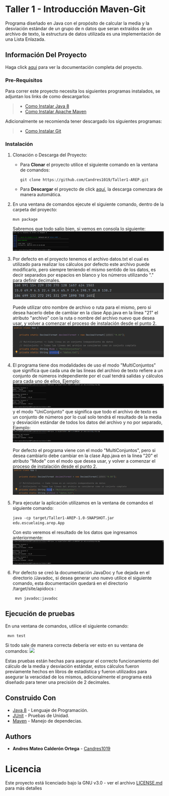 # Taller 1 - Introducción Maven-Git

Programa diseñado en Java con el propósito de calcular la media y la desviación
estándar de un grupo de n datos que seran extraídos de un archivo de texto, la estructura
de datos utilizada es una implementación de una Lista Enlazada.

## Información Del Proyecto

Haga click [aqui](Reporte_Taller1AREP.pdf) para ver la documentación completa del proyecto.

### Pre-Requisitos

Para correr este proyecto necesita los siguientes programas instalados, se adjuntan los
links de como descargarlos:
> - [Como Instalar Java 8](https://www.java.com/es/download/)
> - [Como Instalar Apache Maven](http://maven.apache.org/download.html#Installation)

Adicionalmente se recomienda tener descargado los siguientes programas:
> - [Como Instalar Git](http://git-scm.com/book/en/v2/Getting-Started-Installing-Git)

### Instalación

1. Clonación o Descarga del Proyecto:

   - Para **Clonar** el proyecto utilice el siguiente comando en la ventana de comandos:
      ```
      git clone https://github.com/Candres1019/Taller1-AREP.git
      ```
   - Para **Descargar** el proyecto de click [aquí](https://github.com/Candres1019/Taller1-AREP/archive/main.zip),
     la descarga comenzara de manera automática.

2. En una ventana de comandos ejecute el siguiente comando, dentro de la carpeta del proyecto:
    ```
    mvn package
    ```
    Sabremos que todo salio bien, si vemos en consola lo siguiente:
   ![](img/mvnPackage.PNG)
   
3. Por defecto en el proyecto tenemos el archivo datos.txt el cual es utilizado para realizar los cálculos por defecto
   este archivo puede modificarlo, pero siempre teniendo el mismo sentido de los datos, es decir
   separados por espacios en blanco y los números utilizando "." para definir decimales.
   ![](img/datos.PNG)
   
   Puede utilizar otro nombre de archivo o ruta para el mismo, pero si desea hacerlo debe de cambiar en la clase
   App.java en la línea "21" el atributo "archivo" con la ruta o nombre del archivo nuevo que desea usar, y volver a
   comenzar el proceso de instalación desde el punto 2.
    ![](img/archivo.PNG)

4. El programa tiene dos modalidades de uso el modo "MultiConjuntos" que significa que cada una de las lineas del archivo
   de texto refiere a un conjunto de números independiente por el cual tendrá salidas y cálculos para cada uno de ellos,
   Ejemplo:
   ![](img/resultado.PNG)
   y el modo "UniConjunto" que significa que todo el archivo de texto es un conjunto de números por lo cual solo tendrá
   el resultado de la media y desviación estándar de todos los datos del archivo y no por separado, Ejemplo:
   ![](img/resultado2.PNG)
   
   Por defecto el programa viene con el modo "MultiConjuntos", pero si desea cambiarlo debe cambiar en la clase
   App.java en la línea "20" el atributo "Mode" con el modo que desea usar, y volver a comenzar el proceso de 
   instalación desde el punto 2.
   ![](img/modo.PNG)
   
5. Para ejecutar la aplicación utilizamos en la ventana de comandos el siguiente comando:
    ```
    java -cp target/Taller1-AREP-1.0-SNAPSHOT.jar edu.escuelaing.arep.App
    ```
    Con esto veremos el resultado de los datos que ingresamos anteriormente:
    ![](img/resultado.PNG)
   
6. Por defecto se creó la documentación JavaDoc y fue dejada en el directorio /Javadoc, si desea generar uno nuevo
   utilice el siguiente comando, esta documentación quedará en el directorio /target/site/apidocs :
   ```
    mvn javadoc:javadoc
    ```
## Ejecución de pruebas

   En una ventana de comandos, utilice el siguiente comando:
   ```
    mvn test
   ```
   Si todo sale de manera correcta debería ver esto en su ventana de comandos:
   ![](img/test.PNG)

   Estas pruebas están hechas para asegurar el correcto funcionamiento del cálculo de la media y desviación estándar,
   estos cálculos fueron previamente hechos en libros de estadística y fueron utilizados para asegurar la veracidad de
   los mismos, adicionalmente el programa está diseñado para tener una precisión de 2 decimales.

## Construido Con

* [Java 8](https://www.java.com/es/) - Lenguaje de Programación.
* [JUnit](https://junit.org/junit5/) - Pruebas de Unidad.
* [Maven](https://maven.apache.org/) - Manejo de dependecias.

## Authors

* **Andres Mateo Calderón Ortega** - [Candres1019](https://github.com/Candres1019)

# Licencia
Este proyecto está licenciado bajo la GNU v3.0 - ver el archivo [LICENSE.md](https://github.com/Candres1019/Taller1-AREP/blob/main/LICENSE) para más detalles